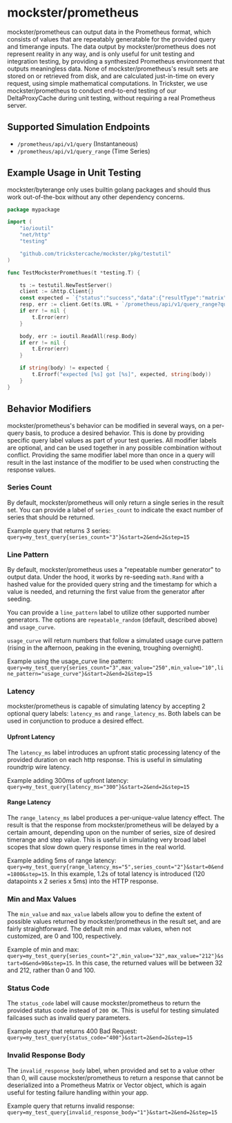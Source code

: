# mockster/prometheus

mockster/prometheus can output data in the Prometheus format, which consists of values that are repeatably generatable for the provided query and timerange inputs. The data output by mockster/prometheus does not represent reality in any way, and is only useful for unit testing and integration testing, by providing a synthesized Prometheus environment that outputs meaningless data. None of mockster/prometheus's result sets are stored on or retrieved from disk, and are calculated just-in-time on every request, using simple mathematical computations. In Trickster, we use mockster/prometheus to conduct end-to-end testing of our DeltaProxyCache during unit testing, without requiring a real Prometheus server.

## Supported Simulation Endpoints

- `/prometheus/api/v1/query` (Instantaneous)
- `/prometheus/api/v1/query_range` (Time Series)

## Example Usage in Unit Testing

mockster/byterange only uses builtin golang packages and should thus work out-of-the-box without any other dependency concerns.

```go
package mypackage

import (
    "io/ioutil"
    "net/http"
    "testing"

    "github.com/trickstercache/mockster/pkg/testutil"
)

func TestMocksterPromethues(t *testing.T) {

    ts := testutil.NewTestServer()
    client := &http.Client{}
    const expected = `{"status":"success","data":{"resultType":"matrix","result":[{"metric":{"random_label":"57","series_count":"1","series_id":"0"},"values":[[2,"93"]]}]}}`
    resp, err := client.Get(ts.URL + `/prometheus/api/v1/query_range?query=my_test_query{random_label="57",series_count="1"}&start=2&end=2&step=15`)
    if err != nil {
        t.Error(err)
    }

    body, err := ioutil.ReadAll(resp.Body)
    if err != nil {
        t.Error(err)
    }

    if string(body) != expected {
        t.Errorf("expected [%s] got [%s]", expected, string(body))
    }
}
```

## Behavior Modifiers

mockster/prometheus's behavior can be modified in several ways, on a per-query basis, to produce a desired behavior. This is done by providing specific query label values as part of your test queries. All modifier labels are optional, and can be used together in any possible combination without conflict. Providing the same modifier label more than once in a query will result in the last instance of the modifier to be used when constructing the response values.

### Series Count

By default, mockster/prometheus will only return a single series in the result set. You can provide a label of `series_count` to indicate the exact number of series that should be returned.

Example query that returns 3 series: `query=my_test_query{series_count="3"}&start=2&end=2&step=15`

### Line Pattern

By default, mockster/prometheus uses a "repeatable number generator" to output data. Under the hood, it works by re-seeding `math.Rand` with a hashed value for the provided query string and the timestamp for which a value is needed, and returning the first value from the generator after seeding.

You can provide a `line_pattern` label to utilize other supported number generators. The options are `repeatable_random` (default, described above) and `usage_curve`.

`usage_curve` will return numbers that follow a simulated usage curve pattern (rising in the afternoon, peaking in the evening, troughing overnight).

Example using the usage_curve line pattern: `query=my_test_query{series_count="3",max_value="250",min_value="10",line_pattern="usage_curve"}&start=2&end=2&step=15`

### Latency

mockster/prometheus is capable of simulating latency by accepting 2 optional query labels: `latency_ms` and `range_latency_ms`. Both labels can be used in conjunction to produce a desired effect.

#### Upfront Latency

The `latency_ms` label introduces an upfront static processing latency of the provided duration on each http response. This is useful in simulating roundtrip wire latency.

Example adding 300ms of upfront latency: `query=my_test_query{latency_ms="300"}&start=2&end=2&step=15`

#### Range Latency

The `range_latency_ms` label produces a per-unique-value latency effect. The result is that the response from mockster/prometheus will be delayed by a certain amount, depending upon on the number of series, size of desired timerange and step value. This is useful in simulating very broad label scopes that slow down query response times in the real world.

Example adding 5ms of range latency: `query=my_test_query{range_latency_ms="5",series_count="2"}&start=0&end=1800&step=15`. In this example, 1.2s of total latency is introduced (120 datapoints x 2 series x 5ms) into the HTTP response.

### Min and Max Values

The `min_value` and `max_value` labels allow you to define the extent of possible values returned by mockster/prometheus in the result set, and are fairly straightforward. The default min and max values, when not customized, are 0 and 100, respectively.

Example of min and max: `query=my_test_query{series_count="2",min_value="32",max_value="212"}&start=0&end=90&step=15`. In this case, the returned values will be between 32 and 212, rather than 0 and 100.

### Status Code

The `status_code` label will cause mockster/prometheus to return the provided status code instead of `200 OK`. This is useful for testing simulated failcases such as invalid query parameters.

Example query that returns 400 Bad Request: `query=my_test_query{status_code="400"}&start=2&end=2&step=15`

### Invalid Response Body

The `invalid_response_body` label, when provided and set to a value other than 0, will cause mockster/prometheus to return a response that cannot be deserialized into a Prometheus Matrix or Vector object, which is again useful for testing failure handling within your app.

Example query that returns invalid response: `query=my_test_query{invalid_response_body="1"}&start=2&end=2&step=15`
